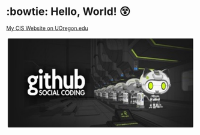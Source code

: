 # :bowtie: Hello, World! :dizzy_face:

[My CIS Website on UOregon.edu](http://pages.uoregon.edu/cdaley4/111/)

![github social coding logo](images/github-image.png)
